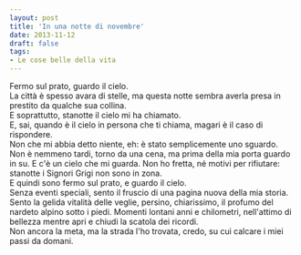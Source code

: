 ```yaml
---
layout: post
title: 'In una notte di novembre'
date: 2013-11-12
draft: false
tags: 
- Le cose belle della vita
---
```


Fermo sul prato, guardo il cielo.  
La città è spesso avara di stelle, ma questa notte sembra averla presa in prestito da qualche sua collina.  
E soprattutto, stanotte il cielo mi ha chiamato.  
E, sai, quando è il cielo in persona che ti chiama, magari è il caso di rispondere.  
Non che mi abbia detto niente, eh: è stato semplicemente uno sguardo.  
Non è nemmeno tardi, torno da una cena, ma prima della mia porta guardo in su. E c'è un cielo che mi guarda. Non ho fretta, né motivi per rifiutare: stanotte i Signori Grigi non sono in zona.  
E quindi sono fermo sul prato, e guardo il cielo.  
Senza eventi speciali, sento il fruscio di una pagina nuova della mia storia.  
Sento la gelida vitalità delle veglie, persino, chiarissimo, il profumo del nardeto alpino sotto i piedi. Momenti lontani anni e chilometri, nell'attimo di bellezza mentre apri e chiudi la scatola dei ricordi.  
Non ancora la meta, ma la strada l'ho trovata, credo, su cui calcare i miei passi da domani.